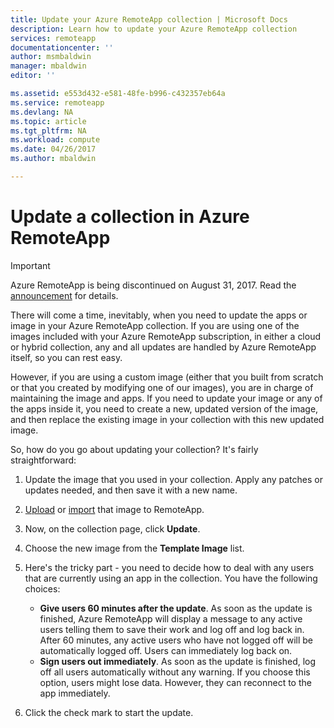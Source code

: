 ```yaml
---
title: Update your Azure RemoteApp collection | Microsoft Docs
description: Learn how to update your Azure RemoteApp collection
services: remoteapp
documentationcenter: ''
author: msmbaldwin
manager: mbaldwin
editor: ''

ms.assetid: e553d432-e581-48fe-b996-c432357eb64a
ms.service: remoteapp
ms.devlang: NA
ms.topic: article
ms.tgt_pltfrm: NA
ms.workload: compute
ms.date: 04/26/2017
ms.author: mbaldwin

---
```

# Update a collection in Azure RemoteApp
> [!IMPORTANT]
> Azure RemoteApp is being discontinued on August 31, 2017. Read the [announcement](https://go.microsoft.com/fwlink/?linkid=821148) for details.
> 
> 

There will come a time, inevitably, when you need to update the apps or image in your Azure RemoteApp collection. If you are using one of the images included with your Azure RemoteApp subscription, in either a cloud or hybrid collection, any and all updates are handled by Azure RemoteApp itself, so you can rest easy.

However, if you are using a custom image (either that you built from scratch or that you created by modifying one of our images), you are in charge of maintaining the image and apps. If you need to update your image or any of the apps inside it, you need to create a new, updated version of the image, and then replace the existing image in your collection with this new updated image.

So, how do you go about updating your collection? It's fairly straightforward:

1. Update the image that you used in your collection. Apply any patches or updates needed, and then save it with a new name.
2. [Upload](remoteapp-uploadimage.md) or [import](remoteapp-image-on-azurevm.md) that image to RemoteApp.
3. Now, on the collection page, click **Update**.
4. Choose the new image from the **Template Image** list.
5. Here's the tricky part - you need to decide how to deal with any users that are currently using an app in the collection. You have the following choices:
   
   * **Give users 60 minutes after the update**. As soon as the update is finished, Azure RemoteApp will display a message to any active users telling them to save their work and log off and log back in. After 60 minutes, any active users who have not logged off will be automatically logged off. Users can immediately log back on.
   * **Sign users out immediately**. As soon as the update is finished, log off all users automatically without any warning. If you choose this option, users might lose data. However, they can reconnect to the app immediately.
6. Click the check mark to start the update.


